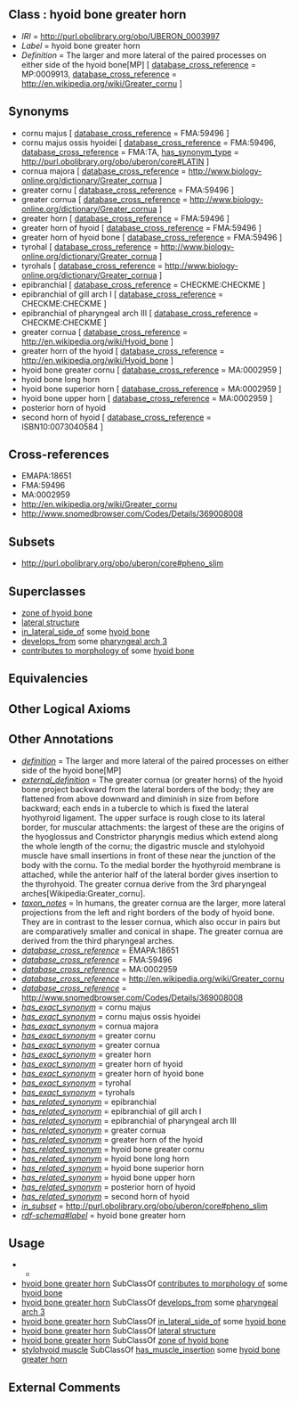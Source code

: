 
## Class : hyoid bone greater horn

 * *IRI* = http://purl.obolibrary.org/obo/UBERON_0003997
 * *Label* = hyoid bone greater horn
 * *Definition* = The larger and more lateral of the paired processes on either side of the hyoid bone[MP] [ [database_cross_reference](../../ef/oboInOwl#hasDbXref.md) = MP:0009913, [database_cross_reference](../../ef/oboInOwl#hasDbXref.md) = http://en.wikipedia.org/wiki/Greater_cornu ]

## Synonyms

 * cornu majus [ [database_cross_reference](../../ef/oboInOwl#hasDbXref.md) = FMA:59496 ]
 * cornu majus ossis hyoidei [ [database_cross_reference](../../ef/oboInOwl#hasDbXref.md) = FMA:59496, [database_cross_reference](../../ef/oboInOwl#hasDbXref.md) = FMA:TA, [has_synonym_type](../../pe/oboInOwl#hasSynonymType.md) = http://purl.obolibrary.org/obo/uberon/core#LATIN ]
 * cornua majora [ [database_cross_reference](../../ef/oboInOwl#hasDbXref.md) = http://www.biology-online.org/dictionary/Greater_cornua ]
 * greater cornu [ [database_cross_reference](../../ef/oboInOwl#hasDbXref.md) = FMA:59496 ]
 * greater cornua [ [database_cross_reference](../../ef/oboInOwl#hasDbXref.md) = http://www.biology-online.org/dictionary/Greater_cornua ]
 * greater horn [ [database_cross_reference](../../ef/oboInOwl#hasDbXref.md) = FMA:59496 ]
 * greater horn of hyoid [ [database_cross_reference](../../ef/oboInOwl#hasDbXref.md) = FMA:59496 ]
 * greater horn of hyoid bone [ [database_cross_reference](../../ef/oboInOwl#hasDbXref.md) = FMA:59496 ]
 * tyrohal [ [database_cross_reference](../../ef/oboInOwl#hasDbXref.md) = http://www.biology-online.org/dictionary/Greater_cornua ]
 * tyrohals [ [database_cross_reference](../../ef/oboInOwl#hasDbXref.md) = http://www.biology-online.org/dictionary/Greater_cornua ]
 * epibranchial [ [database_cross_reference](../../ef/oboInOwl#hasDbXref.md) = CHECKME:CHECKME ]
 * epibranchial of gill arch I [ [database_cross_reference](../../ef/oboInOwl#hasDbXref.md) = CHECKME:CHECKME ]
 * epibranchial of pharyngeal arch III [ [database_cross_reference](../../ef/oboInOwl#hasDbXref.md) = CHECKME:CHECKME ]
 * greater cornua [ [database_cross_reference](../../ef/oboInOwl#hasDbXref.md) = http://en.wikipedia.org/wiki/Hyoid_bone ]
 * greater horn of the hyoid [ [database_cross_reference](../../ef/oboInOwl#hasDbXref.md) = http://en.wikipedia.org/wiki/Hyoid_bone ]
 * hyoid bone greater cornu [ [database_cross_reference](../../ef/oboInOwl#hasDbXref.md) = MA:0002959 ]
 * hyoid bone long horn
 * hyoid bone superior horn [ [database_cross_reference](../../ef/oboInOwl#hasDbXref.md) = MA:0002959 ]
 * hyoid bone upper horn [ [database_cross_reference](../../ef/oboInOwl#hasDbXref.md) = MA:0002959 ]
 * posterior horn of hyoid
 * second horn of hyoid [ [database_cross_reference](../../ef/oboInOwl#hasDbXref.md) = ISBN10:0073040584 ]

## Cross-references

 * EMAPA:18651
 * FMA:59496
 * MA:0002959
 * http://en.wikipedia.org/wiki/Greater_cornu
 * http://www.snomedbrowser.com/Codes/Details/369008008

## Subsets

 * http://purl.obolibrary.org/obo/uberon/core#pheno_slim

## Superclasses

 * [zone of hyoid bone](../../UBERON/73/UBERON_0010273.md)
 * [lateral structure](../../UBERON/12/UBERON_0015212.md)
 * [in_lateral_side_of](../../BSPO/26/BSPO_0000126.md) some [hyoid bone](../../UBERON/85/UBERON_0001685.md)
 * [develops_from](../../RO/02/RO_0002202.md) some [pharyngeal arch 3](../../UBERON/14/UBERON_0003114.md)
 * [contributes to morphology of](../../RO/33/RO_0002433.md) some [hyoid bone](../../UBERON/85/UBERON_0001685.md)

## Equivalencies


## Other Logical Axioms


## Other Annotations

 * *[definition](../../IAO/15/IAO_0000115.md)* = The larger and more lateral of the paired processes on either side of the hyoid bone[MP]
 * *[external_definition](../../UBPROP/01/UBPROP_0000001.md)* = The greater cornua (or greater horns) of the hyoid bone project backward from the lateral borders of the body; they are flattened from above downward and diminish in size from before backward; each ends in a tubercle to which is fixed the lateral hyothyroid ligament. The upper surface is rough close to its lateral border, for muscular attachments: the largest of these are the origins of the hyoglossus and Constrictor pharyngis medius which extend along the whole length of the cornu; the digastric muscle and stylohyoid muscle have small insertions in front of these near the junction of the body with the cornu. To the medial border the hyothyroid membrane is attached, while the anterior half of the lateral border gives insertion to the thyrohyoid. The greater cornua derive from the 3rd pharyngeal arches[Wikipedia:Greater_cornu].
 * *[taxon_notes](../../UBPROP/08/UBPROP_0000008.md)* = In humans, the greater cornua are the larger, more lateral projections from the left and right borders of the body of hyoid bone. They are in contrast to the lesser cornua, which also occur in pairs but are comparatively smaller and conical in shape. The greater cornua are derived from the third pharyngeal arches. 
 * *[database_cross_reference](../../ef/oboInOwl#hasDbXref.md)* = EMAPA:18651
 * *[database_cross_reference](../../ef/oboInOwl#hasDbXref.md)* = FMA:59496
 * *[database_cross_reference](../../ef/oboInOwl#hasDbXref.md)* = MA:0002959
 * *[database_cross_reference](../../ef/oboInOwl#hasDbXref.md)* = http://en.wikipedia.org/wiki/Greater_cornu
 * *[database_cross_reference](../../ef/oboInOwl#hasDbXref.md)* = http://www.snomedbrowser.com/Codes/Details/369008008
 * *[has_exact_synonym](../../ym/oboInOwl#hasExactSynonym.md)* = cornu majus
 * *[has_exact_synonym](../../ym/oboInOwl#hasExactSynonym.md)* = cornu majus ossis hyoidei
 * *[has_exact_synonym](../../ym/oboInOwl#hasExactSynonym.md)* = cornua majora
 * *[has_exact_synonym](../../ym/oboInOwl#hasExactSynonym.md)* = greater cornu
 * *[has_exact_synonym](../../ym/oboInOwl#hasExactSynonym.md)* = greater cornua
 * *[has_exact_synonym](../../ym/oboInOwl#hasExactSynonym.md)* = greater horn
 * *[has_exact_synonym](../../ym/oboInOwl#hasExactSynonym.md)* = greater horn of hyoid
 * *[has_exact_synonym](../../ym/oboInOwl#hasExactSynonym.md)* = greater horn of hyoid bone
 * *[has_exact_synonym](../../ym/oboInOwl#hasExactSynonym.md)* = tyrohal
 * *[has_exact_synonym](../../ym/oboInOwl#hasExactSynonym.md)* = tyrohals
 * *[has_related_synonym](../../ym/oboInOwl#hasRelatedSynonym.md)* = epibranchial
 * *[has_related_synonym](../../ym/oboInOwl#hasRelatedSynonym.md)* = epibranchial of gill arch I
 * *[has_related_synonym](../../ym/oboInOwl#hasRelatedSynonym.md)* = epibranchial of pharyngeal arch III
 * *[has_related_synonym](../../ym/oboInOwl#hasRelatedSynonym.md)* = greater cornua
 * *[has_related_synonym](../../ym/oboInOwl#hasRelatedSynonym.md)* = greater horn of the hyoid
 * *[has_related_synonym](../../ym/oboInOwl#hasRelatedSynonym.md)* = hyoid bone greater cornu
 * *[has_related_synonym](../../ym/oboInOwl#hasRelatedSynonym.md)* = hyoid bone long horn
 * *[has_related_synonym](../../ym/oboInOwl#hasRelatedSynonym.md)* = hyoid bone superior horn
 * *[has_related_synonym](../../ym/oboInOwl#hasRelatedSynonym.md)* = hyoid bone upper horn
 * *[has_related_synonym](../../ym/oboInOwl#hasRelatedSynonym.md)* = posterior horn of hyoid
 * *[has_related_synonym](../../ym/oboInOwl#hasRelatedSynonym.md)* = second horn of hyoid
 * *[in_subset](../../et/oboInOwl#inSubset.md)* = http://purl.obolibrary.org/obo/uberon/core#pheno_slim
 * *[rdf-schema#label](../../el/rdf-schema#label.md)* = hyoid bone greater horn

## Usage

 * -
 * [hyoid bone greater horn](../../UBERON/97/UBERON_0003997.md) SubClassOf [contributes to morphology of](../../RO/33/RO_0002433.md) some [hyoid bone](../../UBERON/85/UBERON_0001685.md)
 * [hyoid bone greater horn](../../UBERON/97/UBERON_0003997.md) SubClassOf [develops_from](../../RO/02/RO_0002202.md) some [pharyngeal arch 3](../../UBERON/14/UBERON_0003114.md)
 * [hyoid bone greater horn](../../UBERON/97/UBERON_0003997.md) SubClassOf [in_lateral_side_of](../../BSPO/26/BSPO_0000126.md) some [hyoid bone](../../UBERON/85/UBERON_0001685.md)
 * [hyoid bone greater horn](../../UBERON/97/UBERON_0003997.md) SubClassOf [lateral structure](../../UBERON/12/UBERON_0015212.md)
 * [hyoid bone greater horn](../../UBERON/97/UBERON_0003997.md) SubClassOf [zone of hyoid bone](../../UBERON/73/UBERON_0010273.md)
 * [stylohyoid muscle](../../UBERON/12/UBERON_0008712.md) SubClassOf [has_muscle_insertion](../../RO/73/RO_0002373.md) some [hyoid bone greater horn](../../UBERON/97/UBERON_0003997.md)

## External Comments

